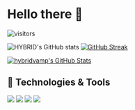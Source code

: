 
# Hello there 👋

![visitors](https://visitor-badge.laobi.icu/badge?page_id=hybridvamp.hybridvamp)


![HYBRID's GitHub stats](https://github-readme-stats.vercel.app/api?username=hybridvamp&show_icons=true&theme=dark&hide_border=true)
[![GitHub Streak](https://streak-stats.demolab.com?user=hybridvamp&theme=dark&hide_border=true&border_radius=10&fire=0577DD)](https://git.io/streak-stats)

<a href="https://github.com/hybridvamp/hybridvamp">
  <img align="center" src="https://github-readme-stats.vercel.app/api/top-langs/?username=hybridvamp&hide=html&title_color=6aa6f8&text_color=8a919a&icon_color=6aa6f8&bg_color=22272e&theme=dark&hide_border=true" alt="hybridvamp's GitHub Stats" />
</a>


## 🔧 Technologies & Tools

![](https://img.shields.io/badge/OS-Linux-informational?style=flat&logo=linux&logoColor=white&color=6aa6f8)
![](https://img.shields.io/badge/Editor-VS_Code-informational?style=flat&logo=visual-studio-code&logoColor=white&color=6aa6f8)
![](https://img.shields.io/badge/Code-Python-informational?style=flat&logo=python&logoColor=white&color=6aa6f8)
![](https://img.shields.io/badge/Code-PHP-informational?style=flat&logo=php&logoColor=white&color=6aa6f8)
